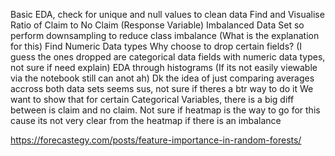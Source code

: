 Basic EDA, check for unique and null values to clean data 
Find and Visualise Ratio of Claim to No Claim (Response Variable)
Imbalanced Data Set so perform downsampling to reduce class imbalance (What is the explanation for this) 
Find Numeric Data types 
Why choose to drop certain fields? (I guess the ones dropped are categorical data fields with numeric data types, not sure if need explain)
EDA through histograms (If its not easily viewable via the notebook still can anot ah) 
Dk the idea of just comparing averages accross both data sets seems sus, not sure if theres a btr way to do it
We want to show that for certain Categorical Variables, there is a big diff between is claim and no claim. Not sure if heatmap is the way to go for this cause its not very clear from the heatmap if there is an imbalance

https://forecastegy.com/posts/feature-importance-in-random-forests/
